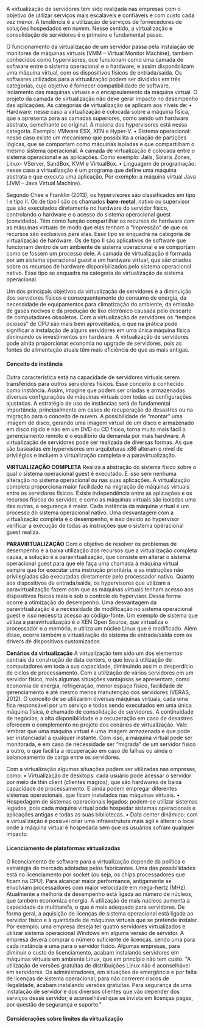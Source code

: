 A virtualização de servidores tem sido realizada nas empresas com o objetivo de utilizar serviços mais escaláveis e confiáveis e com custo cada vez menor. A tendência é a utilização de serviços de fornecedores de soluções hospedados em nuvem. Nesse sentido, a virtualização e consolidação de servidores é o primeiro e fundamental passo.

O funcionamento da virtualização de um servidor passa pela instalação de monitores de máquinas virtuais (VMM – Virtual Monitor Machine), também conhecidos como hypervisores, que funcionam como uma camada de software entre o sistema operacional e o hardware, e assim disponibilizam uma máquina virtual, com os dispositivos físicos de entrada/saída. Os softwares utilizados para a virtualização podem ser divididos em três categorias, cujo objetivo é fornecer compatibilidade de software, isolamento das máquinas virtuais e o encapsulamento da máquina virtual. O projeto da camada de virtualização não deve gerar impacto no desempenho das aplicações. As categorias de virtualização se aplicam aos níveis de:
• Hardware: nesse caso a virtualização é colocada sobre a máquina física, que a apresenta para as camadas superiores, como sendo um hardware abstrato, semelhante ao original. A maioria dos
hypervisores está nessa categoria. Exemplo: VMware ESX, XEN e
Hyper-V.
• Sistema operacional: nesse caso existe um mecanismo que possibilita a criação de partições lógicas, que se comportam como
máquinas isoladas e que compartilham o mesmo sistema operacional. A camada de virtualização é colocada entre o sistema
operacional e as aplicações. Como exemplo: Jails, Solaris Zones,
Linux- VServer, SandBox, KVM e VirtualBox.
• Linguagem de programação: nesse caso a virtualização é um
programa que define uma máquina abstrata e que executa uma
aplicação. Por exemplo: a máquina virtual Java (JVM – Java
Virtual Machine).

Segundo Chee e Franklin (2013), os hypervisores são classificados em tipo I e tipo II. Os de tipo I são os chamados **bare-metal**, nativo ou supervisor que são executados diretamente no hardware do servidor físico, controlando o hardware e o acesso do sistema operacional guest (convidado). Têm como função compartilhar os recursos de hardware com as máquinas virtuais de modo que elas tenham a “impressão” de que os recursos são exclusivos para elas. Esse tipo se enquadra na categoria de virtualização de hardware. Os de tipo II são aplicativos de software que funcionam dentro de um ambiente de sistema operacional e se comportam como se fossem um processo dele. A camada de virtualização é formada por um sistema operacional guest e um hardware virtual, que são criados sobre os recursos de hardware disponibilizados pelo sistema operacional nativo. Esse tipo se enquadra na categoria de virtualização de sistema operacional.

Um dos principais objetivos da virtualização de servidores é a diminuição dos servidores físicos e consequentemente do consumo de energia, da necessidade de equipamentos para climatização do ambiente, da emissão de gases nocivos e da produção de lixo eletrônico causada pelo descarte de computadores obsoletos. Com a virtualização de servidores os “tempos ociosos” de CPU são mais bem aproveitados, o que na prática pode significar a instalação de alguns servidores em uma única máquina física diminuindo os investimentos em hardware. A virtualização de servidores pode ainda proporcionar economia no upgrade de servidores, pois as fontes de alimentação atuais têm mais eficiência do que as mais antigas.

#### Conceito de instância
Outra característica está na capacidade de servidores virtuais serem transferidos para outros servidores físicos. Esse conceito é conhecido como instância. Assim, imagine que podem ser criadas e armazenadas diversas configurações de máquinas virtuais com todas as configurações ajustadas. A estratégia de uso de instâncias será de fundamental importância, principalmente em casos de recuperação de desastres ou na migração para o conceito de nuvem. A possibilidade de “montar” uma imagem de disco, gerando uma imagem virtual de um disco e armazenado em disco rígido e não em um DVD ou CD físico, torna muito mais fácil o gerenciamento remoto e o equilíbrio da demanda por mais hardware. A virtualização de servidores pode ser realizada de diversas formas. As que são baseadas em hypervisores em arquiteturas x86 alteram o nível de privilégios e incluem a virtualização completa e a paravirtualização.

**VIRTUALIZAÇÃO COMPLETA**
Realiza a abstração do sistema físico sobre o qual o sistema operacional guest é executado. E isso sem nenhuma alteração no sistema operacional ou nas suas aplicações. A virtualização completa proporciona maior facilidade na migração de máquinas virtuais entre os servidores físicos. Existe independência entre as aplicações e os recursos físicos do servidor, e como as máquinas virtuais são isoladas uma das outras, a segurança é maior. Cada instância da máquina virtual é um processo do sistema operacional nativo.
Uma desvantagem com a virtualização completa é o desempenho, e isso devido ao hypervisor verificar a execução de todas as instruções que o sistema operacional guest realiza.

**PARAVIRTUALIZAÇÃO**
Com o objetivo de resolver os problemas de desempenho e a baixa utilização dos recursos que a virtualização completa causa, a solução é a paravirtualização, que consiste em alterar o sistema operacional guest para que ele faça uma chamada à máquina virtual sempre que for executar uma instrução prioritária, e as instruções não privilegiadas são executadas diretamente pelo processador nativo. Quanto aos dispositivos de entrada/saída, os hypervisores que utilizam a paravirtualização fazem com que as máquinas virtuais tenham acesso aos dispositivos físicos reais e sob o controle do hypervisor. Dessa forma ocorre a otimização do desempenho.
Uma desvantagem da paravirtualização é a necessidade de modificação no sistema operacional guest e isso necessita acesso ao código-fonte. Um exemplo de sistema que utiliza a paravirtualização é o XEN Open Source, que virtualiza o processador e a memória, e utiliza um núcleo Linux que é modificado. Além disso, ocorre também a virtualização do sistema de entrada/saída com os drivers de dispositivos customizados

**Cenários da virtualização**
A virtualização tem sido um dos elementos centrais da construção de data centers, o que leva à utilização de computadores em toda a sua capacidade, diminuindo assim o desperdício de ciclos de processamento. Com a utilização de vários servidores em um servidor físico, mais algumas situações vantajosas se apresentam, como economia de energia, refrigeração, menor espaço físico, facilidade de gerenciamento e até mesmo menos manutenção dos servidores (VERAS, 2012). O conceito de se utilizarem diversas máquinas virtuais, cada uma fica responsável por um serviço e todos sendo executados em uma única máquina física, é chamado de consolidação de servidores. A continuidade de negócios, a alta disponibilidade e a recuperação em caso de desastres oferecem o complemento no projeto dos cenários de virtualização. Vale lembrar que uma máquina virtual é uma imagem armazenada e que pode ser instanciada1 a qualquer instante. Com isso, a máquina virtual pode ser monitorada, e em caso de necessidade ser “migrada” de um servidor físico a outro, o que facilita a recuperação em caso de falhas ou ainda o balanceamento de carga entre os servidores.

Com a virtualização algumas situações podem ser utilizadas nas
empresas, como:
• Virtualização de desktops: cada usuário pode acessar o servidor
por meio de thin client (clientes magros), que são hardwares de
baixa capacidade de processamento. E ainda podem empregar
diferentes sistemas operacionais, que ficam instalados nas máquinas virtuais.
• Hospedagem de sistemas operacionais legados: podem-se utilizar sistemas legados, pois cada máquina virtual pode hospedar sistemas operacionais e aplicações antigas e todas as suas
bibliotecas.
• Data center dinâmico: com a virtualização é possível criar uma
infraestrutura mais ágil e alterar o local onde a máquina virtual é
hospedada sem que os usuários sofram qualquer impacto.

#### Licenciamento de plataformas virtualizadas
O licenciamento de software para a virtualização depende da política e estratégia de mercado adotadas pelos fabricantes. Uma das possibilidades está no licenciamento por socket (ou seja, os chips processadores que ficam na CPU). Para alcançar maior performance, antigamente se envolviam processadores com maior velocidade em mega-hertz (MHz). Atualmente a melhoria de desempenho está ligada ao número de núcleos, que também economiza energia. A utilização de mais núcleos aumenta a capacidade de multitarefa, o que é mais adequado para servidores. De forma geral, a aquisição de licenças de sistema operacional está ligada ao servidor físico e à quantidade de máquinas virtuais que se pretende instalar. Por exemplo: uma empresa deseja ter quatro servidores virtualizados e utilizar sistema operacional Windows em alguma versão de servidor. A empresa deverá comprar o número suficiente de licenças, sendo uma para cada instância e uma para o servidor físico. Algumas empresas, para diminuir o custo de licenciamento, acabam instalando servidores em máquinas virtuais em ambiente Linux, que em princípio não tem custo.
"A utilização de versões gratuitas de distribuições Linux não é aconselhável em servidores. Os administradores, em situações de emergência e por falta de licenças de sistema operacional, para não correrem riscos de ilegalidade, acabam instalando versões gratuitas. Para segurança de uma instalação de servidor e dos diversos clientes que vão depender dos serviços desse servidor, é aconselhável que se invista em licenças pagas, por questão de segurança e suporte."

#### Considerações sobre limites da virtualização

